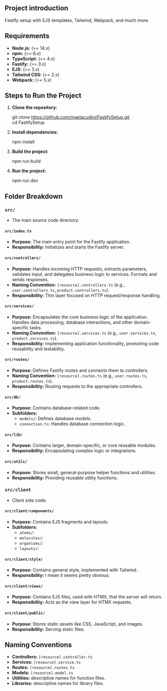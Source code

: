 ## Project introduction

Fastify setup with EJS templates, Tailwind, Webpack, and much more.


## Requirements

* **Node.js:** (>= 14.x)
* **npm:** (>= 6.x)
* **TypeScript:** (>= 4.x)
* **Fastify:** (>= 3.x)
* **EJS:** (>= 3.x)
* **Tailwind CSS:** (>= 2.x)
* **Webpack:** (>= 5.x)


## Steps to Run the Project

1. **Clone the repository:**

    git clone https://github.com/maelacudini/FastifySetup.git \
    cd FastifySetup

2. **Install dependencies:**

    npm install

3. **Build the project:**

    npm run build

4. **Run the project:**

    npm run dev


## Folder Breakdown

### `src/`

* The main source code directory.

#### `src/index.ts`

* **Purpose:** The main entry point for the Fastify application.
* **Responsibility:** Initializes and starts the Fastify server.

#### `src/controllers/`

* **Purpose:** Handles incoming HTTP requests, extracts parameters, validates input, and delegates business logic to services. Formats and sends responses.
* **Naming Convention:** `[resource].controllers.ts` (e.g., `user.controllers.ts`, `product.controllers.ts`).
* **Responsibility:** Thin layer focused on HTTP request/response handling.

#### `src/services/`

* **Purpose:** Encapsulates the core business logic of the application. Handles data processing, database interactions, and other domain-specific tasks.
* **Naming Convention:** `[resource].services.ts` (e.g., `user.services.ts`, `product.services.ts`).
* **Responsibility:** Implementing application functionality, promoting code reusability and testability.

#### `src/routes/`

* **Purpose:** Defines Fastify routes and connects them to controllers.
* **Naming Convention:** `[resource].routes.ts` (e.g., `user.routes.ts`, `product.routes.ts`).
* **Responsibility:** Routing requests to the appropriate controllers.

#### `src/db/`

* **Purpose:** Contains database-related code.
* **Subfolders:**
    * `models/`: Defines database models.
    * `connection.ts`: Handles database connection logic.

#### `src/lib/`

* **Purpose:** Contains larger, domain-specific, or core reusable modules.
* **Responsibility:** Encapsulating complex logic or integrations.

#### `src/utils/`

* **Purpose:** Stores small, general-purpose helper functions and utilities.
* **Responsibility:** Providing reusable utility functions.

### `src/client`

* Client side code.

#### `src/client/components/`

* **Purpose:** Contains EJS fragments and layouts.
* **Subfolders:**
    * `atoms/`: 
    * `molecules/`: 
    * `organisms/`: 
    * `layouts/`: 

#### `src/client/style/`

* **Purpose:** Contains general style, implemented with Tailwind.
* **Responsibility:** I mean it seems pretty obvious.

#### `src/client/views/`

* **Purpose:** Contains EJS files, used with HTMX, that the server will return.
* **Responsibility:** Acts as the view layer for HTMX requests.

#### `src/client/public/`

* **Purpose:** Stores static assets like CSS, JavaScript, and images.
* **Responsibility:** Serving static files.


## Naming Conventions

* **Controllers:** `[resource].controller.ts`
* **Services:** `[resource].service.ts`
* **Routes:** `[resource].routes.ts`
* **Models:** `[resource].model.ts`
* **Utilities:** descriptive names for function files.
* **Libraries:** descriptive names for library files.